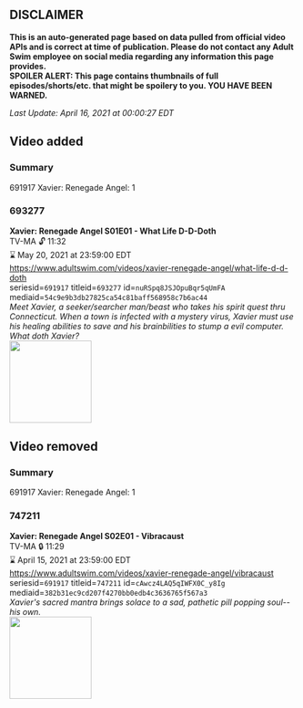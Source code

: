 ## DISCLAIMER
**This is an auto-generated page based on data pulled from official video APIs and is correct at time of publication. Please do not contact any Adult Swim employee on social media regarding any information this page provides.**  
**SPOILER ALERT: This page contains thumbnails of full episodes/shorts/etc. that might be spoilery to you. YOU HAVE BEEN WARNED.**  

_Last Update: April 16, 2021 at 00:00:27 EDT_
## Video added
### Summary
691917 Xavier: Renegade Angel: 1  
### 693277
**Xavier: Renegade Angel S01E01 - What Life D-D-Doth**  
TV-MA 🔓 11:32  
⌛ May 20, 2021 at 23:59:00 EDT  
https://www.adultswim.com/videos/xavier-renegade-angel/what-life-d-d-doth  
seriesid=`691917` titleid=`693277` id=`nuRSpq8JSJOpuBqr5qUmFA` mediaid=`54c9e9b3db27825ca54c81baff568958c7b6ac44`  
_Meet Xavier, a seeker/searcher man/beast who takes his spirit quest thru Connecticut. When a town is infected with a mystery virus, Xavier must use his healing abilities to save and his brainbilities to stump a evil computer. What doth Xavier?_  
<a href="https://media.cdn.adultswim.com/uploads/20210104/thumbnails/2_21141727311-xavier_101.jpg"><img src="https://media.cdn.adultswim.com/uploads/20210104/thumbnails/2_21141727311-xavier_101.jpg" height="144px" /></a>
## Video removed
### Summary
691917 Xavier: Renegade Angel: 1  
### 747211
**Xavier: Renegade Angel S02E01 - Vibracaust**  
TV-MA 🔒 11:29  
⌛ April 15, 2021 at 23:59:00 EDT  
https://www.adultswim.com/videos/xavier-renegade-angel/vibracaust  
seriesid=`691917` titleid=`747211` id=`cAwcz4LAQ5qIWFX0C_y8Ig` mediaid=`382b31ec9cd207f4270bb0edb4c3636765f567a3`  
_Xavier's sacred mantra brings solace to a sad, pathetic pill popping soul-- his own._  
<a href="https://media.cdn.adultswim.com/uploads/20210104/thumbnails/2_21141730217-xavier_201.jpg"><img src="https://media.cdn.adultswim.com/uploads/20210104/thumbnails/2_21141730217-xavier_201.jpg" height="144px" /></a>
